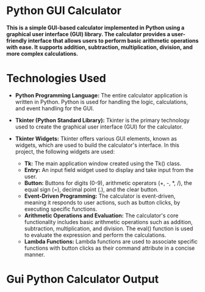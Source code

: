 # Python GUI Calculator
**This is a simple GUI-based calculator implemented in Python using a graphical user interface (GUI) library. The calculator provides a user-friendly interface that allows users to perform basic arithmetic operations with ease. It supports addition, subtraction, multiplication, division, and more complex calculations.**
# Technologies  Used
* **Python Programming Language:** The entire calculator application is written in Python. Python is used for handling the logic, calculations, and event handling for the GUI.
* **Tkinter (Python Standard Library):** Tkinter is the primary technology used to create the graphical user interface (GUI) for the calculator. 
* **Tkinter Widgets:** Tkinter offers various GUI elements, known as widgets, which are used to build the calculator's interface. In this project, the following widgets are used: 

  * **Tk:** The main application window created using the Tk() class. 
  * **Entry:** An input field widget used to display and take input from the user. 
  * **Button:** Buttons for digits (0-9), arithmetic operators (+, -, *, /), the equal sign (=), decimal point (.), and the clear button.
  * **Event-Driven Programming:** The calculator is event-driven, meaning it responds to user actions, such as button clicks, by executing specific functions.
  * **Arithmetic Operations and Evaluation:** The calculator's core functionality includes basic arithmetic operations such as addition, subtraction, multiplication, and division. The eval() function is used to evaluate the expression and perform the calculations.
  * **Lambda Functions:** Lambda functions are used to associate specific functions with button clicks as their command attribute in a concise manner.
# Gui Python Calculator Output
